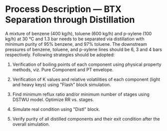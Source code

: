 # Process Description — BTX Separation through Distillation

A mixture of benzene (400 kg/h), toluene (600 kg/h) and p-xylene (100 kg/h) at 30 °C and 1.3 bar needs to be separated via distillation with minimum purity of 95% benzene, and 97% toluene. The downstream pressures of benzene, toluene, and p-xylene lines should be 6, 3 and 4 bars respectively. Following strategies should be adopted:

1. Verification of boiling points of each component using physical property methods, viz. Pure Component and PT envelope.

2. Verification of K values and relative volatilities of each component (light and heavy keys) using "Flash" block simulation.

3. Find minimum reflux ratio and/or minimum number of stages using DSTWU model. Optimize RR vs. stages.

4. Simulate real condition using "Distl" block.

5. Verify purity of all distilled components and their exit condition after the overall simulation.
